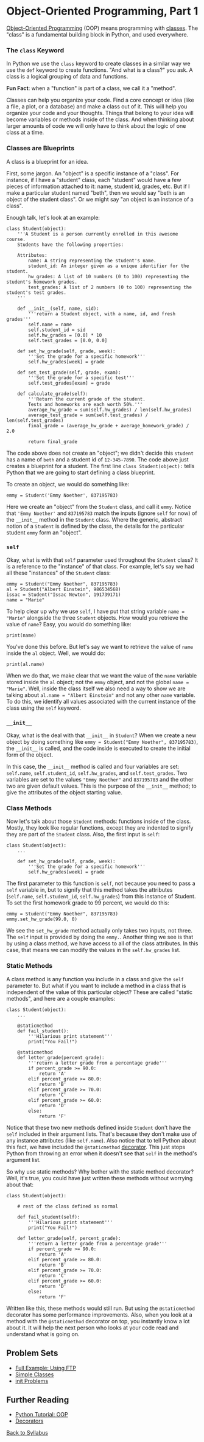 # Object-Oriented Programming, Part 1

[Object-Oriented Programming](https://en.wikipedia.org/wiki/Object-oriented_programming) (OOP) means programming with [classes](https://en.wikipedia.org/wiki/Class_%28computer_programming%29). The "class" is a fundamental building block in Python, and used everywhere.

### The `class` Keyword

In Python we use the `class` keyword to create classes in a similar way we use the `def` keyword to create functions. "And what is a class?" you ask. A class is a logical grouping of data and functions.

**Fun Fact**: when a "function" is part of a class, we call it a "method".

Classes can help you organize your code. Find a core concept or idea (like a file, a plot, or a database) and make a class out of it. This will help you organize your code and your thoughts. Things that belong to your idea will become variables or methods inside of the class. And when thinking about larger amounts of code we will only have to think about the logic of one class at a time.

### Classes are Blueprints

A class is a blueprint for an idea.

First, some jargon. An "object" is a specific instance of a "class". For instance, if I have a "student" class, each "student" would have a few pieces of information attached to it: name, student id, grades, etc. But if I make a particular student named "beth", then we would say "beth is an object of the student class". Or we might say "an object is an instance of a class".

Enough talk, let's look at an example:

    class Student(object):
        '''A Student is a person currently enrolled in this awesome course.
        Students have the following properties:
      
        Attributes:
            name: A string representing the student's name.
            student_id: An integer given as a unique identifier for the student.
            hw_grades: A list of 10 numbers (0 to 100) representing the student's homework grades.
            test_grades: A list of 2 numbers (0 to 100) representing the student's test grades.
        '''
    
        def __init__(self, name, sid):
            '''return a Student object, with a name, id, and fresh grades'''
            self.name = name
            self.student_id = sid
            self.hw_grades = [0.0] * 10
            self.test_grades = [0.0, 0.0]

        def set_hw_grade(self, grade, week):
            '''Set the grade for a specific homework'''
            self.hw_grades[week] = grade

        def set_test_grade(self, grade, exam):
            '''Set the grade for a specific test'''
            self.test_grades[exam] = grade
        
        def calculate_grade(self):
            '''Return the current grade of the student.
            Tests and homeworks are each worth 50%.'''
            average_hw_grade = sum(self.hw_grades) / len(self.hw_grades)
            average_test_grade = sum(self.test_grades) / len(self.test_grades)
            final_grade = (average_hw_grade + average_homework_grade) / 2.0
            
            return final_grade

The code above does not create an "object"; we didn't decide this `student` has a name of `beth` and a student id of `12-345-7890`. The code above just creates a blueprint for a student. The first line `class Student(object):` tells Python that we are going to start defining a class blueprint.

To create an object, we would do something like:

    emmy = Student('Emmy Noether', 837195783)

Here we create an "object" from the `Student` class, and call it `emmy`. Notice that `'Emmy Noether'` and `837195783` match the inputs (ignore `self` for now) of the `__init__` method in the `Student` class. Where the generic, abstract notion of a `Student` is defined by the class, the details for the particular student `emmy` form an "object".

### `self`

Okay, what is with that `self` parameter used throughout the `Student` class? It is a reference to the "instance" of that class. For example, let's say we had all these "instances" of the `Student` class:

    emmy = Student("Emmy Noether", 837195783)
    al = Student("Albert Einstein", 986534568)
    issac = Student("Issac Newton", 191739171)
    name = "Marie"

To help clear up why we use `self`, I have put that string variable `name = "Marie"` alongside the three `Student` objects. How would you retrieve the value of `name`? Easy, you would do something like:

    print(name)

You've done this before. But let's say we want to retrieve the value of `name` inside the `al` object. Well, we would do:

    print(al.name)

When we do that, we make clear that we want the value of the `name` variable stored inside the `al` object; not the `emmy` object, and not the global `name = "Marie"`. Well, inside the class itself we also need a way to show we are talking about `al.name = "Albert Einstein"` and not any other `name` variable. To do this, we identify all values associated with the current instance of the class using the `self` keyword.

### `__init__`

Okay, what is the deal with that `__init__` in `Student`? When we create a new object by doing something like `emmy = Student("Emmy Noether", 837195783)`, the `__init__` is called, and the code inside is executed to create the initial form of the object.

In this case, the `__init__` method is called and four variables are set: `self.name`, `self.student_id`, `self.hw_grades`, and `self.test_grades`. Two variables are set to the values `"Emmy Noether"` and `837195783` and the other two are given default values. This is the purpose of the `__init__` method; to give the attributes of the object starting value.

### Class Methods

Now let's talk about those `Student` methods: functions inside of the class. Mostly, they look like regular functions, except they are indented to signify they are part of the `Student` class. Also, the first input is `self`:

    class Student(object):
        ...

        def set_hw_grade(self, grade, week):
            '''Set the grade for a specific homework'''
            self.hw_grades[week] = grade

The first parameter to this function is `self`, not because you need to pass a `self` variable in, but to signify that this method takes the attributes (`self.name`, `self.student_id`, `self.hw_grades`) from this instance of Student. To set the first homework grade to 99 percent, we would do this:

    emmy = Student("Emmy Noether", 837195783)
    emmy.set_hw_grade(99.0, 0)

We see the `set_hw_grade` method actually only takes two inputs, not three. The `self` input is provided by doing the `emmy.`. Another thing we see is that by using a class method, we have access to all of the class attributes. In this case, that means we can modify the values in the `self.hw_grades` list.

### Static Methods

A class method is any function you include in a class and give the `self` parameter to. But what if you want to include a method in a class that is independent of the value of this particular object? These are called "static methods", and here are a couple examples:

    class Student(object):
        ...
        
        @staticmethod
        def fail_student():
            '''Hilarious print statement'''
            print("You Fail!")
        
        @staticmethod
        def letter_grade(percent_grade):
            '''return a letter grade from a percentage grade'''
            if percent_grade >= 90.0:
                return 'A'
            elif percent_grade >= 80.0:
                return 'B'
            elif percent_grade >= 70.0:
                return 'C'
            elif percent_grade >= 60.0:
                return 'D'
            else:
                return 'F'

Notice that these two new methods defined inside `Student` don't have the `self` included in their argument lists. That's because they don't make use of any instance attributes (like `self.name`). Also notice that to tell Python about this fact, we have included the `@staticmethod` [decorator](http://thecodeship.com/patterns/guide-to-python-function-decorators/). This just stops Python from throwing an error when it doesn't see that `self` in the method's argument list.

So why use static methods? Why bother with the static method decorator?  Well, it's true, you could have just written these methods without worrying about that:

    class Student(object):
    
        # rest of the class defined as normal

        def fail_student(self):
            '''Hilarious print statement'''
            print("You Fail!")

        def letter_grade(self, percent_grade):
            '''return a letter grade from a percentage grade'''
            if percent_grade >= 90.0:
                return 'A'
            elif percent_grade >= 80.0:
                return 'B'
            elif percent_grade >= 70.0:
                return 'C'
            elif percent_grade >= 60.0:
                return 'D'
            else:
                return 'F'

Written like this, these methods would still run. But using the `@staticmethod` decorator has some performance improvements. Also, when you look at a method with the `@staticmethod` decorator on top, you instantly know a lot about it. It will help the next person who looks at your code read and understand what is going on.

## Problem Sets

 * [Full Example: Using FTP](lecture_06_2_full_example.md)
 * [Simple Classes](problem_set_1_try_it_out.md)
 * [init Problems](problem_set_2_init.md)

## Further Reading

 * [Python Tutorial: OOP](http://www.python-course.eu/object_oriented_programming.php)
 * [Decorators](http://thecodeship.com/patterns/guide-to-python-function-decorators/)


[Back to Syllabus](../../README.md)
